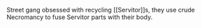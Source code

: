 Street gang obsessed with recycling [[Servitor]]s, they use crude Necromancy to fuse Servitor parts with their body.